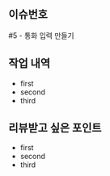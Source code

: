 ## 이슈번호

#5 - 통화 입력 만들기

## 작업 내역

- first
- second
- third

## 리뷰받고 싶은 포인트

- first
- second
- third
